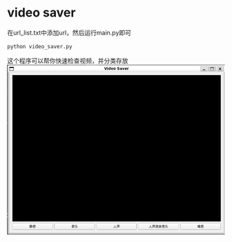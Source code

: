 # video saver
在url_list.txt中添加url，然后运行main.py即可
```python
python video_saver.py
```
这个程序可以帮你快速检查视频，并分类存放
![img.png](img.png)